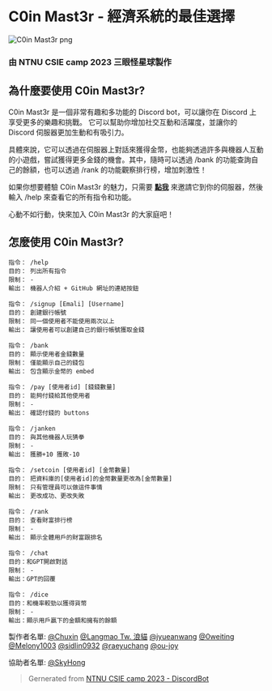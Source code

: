 # C0in Mast3r - 經濟系統的最佳選擇

![C0in Mast3r png](https://cdn.discordapp.com/avatars/1125659578114256916/50312c2da07db3ef5d9b756b524d37fc.png?size=2048&quality=lossless)

### 由 NTNU CSIE camp 2023 三眼怪星球製作

## 為什麼要使用 C0in Mast3r?

C0in Mast3r 是一個非常有趣和多功能的 Discord bot，可以讓你在 Discord 上享受更多的樂趣和挑戰。
它可以幫助你增加社交互動和活躍度，並讓你的 Discord 伺服器更加生動和有吸引力。

具體來說，它可以透過在伺服器上對話來獲得金幣，也能夠透過許多與機器人互動的小遊戲，嘗試獲得更多金錢的機會。其中，隨時可以透過 /bank 的功能查詢自己的餘額，也可以透過 /rank 的功能觀察排行榜，增加刺激性！

如果你想要體驗 C0in Mast3r 的魅力，只需要 [**點我**](https://discord.com/api/oauth2/authorize?client_id=1125659578114256916&permissions=8&scope=bot) 來邀請它到你的伺服器，然後輸入 /help 來查看它的所有指令和功能。

心動不如行動，快來加入 C0in Mast3r 的大家庭吧！

## 怎麼使用 C0in Mast3r?
```
指令： /help
目的： 列出所有指令
限制： -
輸出： 機器人介紹 + GitHub 網址的連結按鈕
```

```
指令： /signup [Emali] [Username]
目的： 創建銀行帳號
限制： 同一個使用者不能使用兩次以上
輸出： 讓使用者可以創建自己的銀行帳號獲取金錢
```

```
指令： /bank
目的： 顯示使用者金錢數量
限制： 僅能顯示自己的錢包
輸出： 包含顯示金幣的 embed
```

```
指令： /pay [使用者id] [錢錢數量]
目的： 能夠付錢給其他使用者
限制： -
輸出： 確認付錢的 buttons
```

```
指令： /janken
目的： 與其他機器人玩猜拳
限制： -
輸出： 獲勝+10 獲敗-10
```

```
指令： /setcoin [使用者id] [金幣數量]
目的： 把資料庫的[使用者id]的金幣數量更改為[金幣數量]
限制： 只有管理員可以做這件事情
輸出： 更改成功、更改失敗
```

```
指令： /rank
目的： 查看財富排行榜
限制： -
輸出： 顯示全體用戶的財富跟排名
```

```
指令： /chat
目的：和GPT開啟對話
限制： -
輸出：GPT的回覆
```

```
指令： /dice
目的：和機率較勁以獲得貨幣
限制： -
輸出：顯示用戶贏下的金額和擁有的餘額
```

製作者名單:
[@Chuxin](https://github.com/chuxin3310)
[@Langmao Tw. 浪貓](https://github.com/langmaola)
[@jyueanwang](https://github.com/jyueanwang)
[@0weiting](https://github.com/0weiting)
[@Melony1003](https://github.com/Melony1003)
[@sidlin0932](https://github.com/sidlin0932)
[@raeyuchang](https://github.com/raeyuchang)
[@ou-joy](https://github.com/ou-joy)

協助者名單:
[@SkyHong](https://github.com/skyhong2002)

> Gernerated from [NTNU CSIE camp 2023 - DiscordBot](https://github.com/CSIE-Camp/discord-bot-template)
